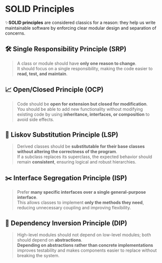 # SOLID Principles

✨**SOLID principles** are considered classics for a reason: they help us write maintainable software by enforcing clear modular design and separation of concerns.

## 🛠️ Single Responsibility Principle (SRP)

> A class or module should have **only one reason to change**.  
> It should focus on a single responsibility, making the code easier to **read, test, and maintain**.

## 📈 Open/Closed Principle (OCP)

> Code should be **open for extension but closed for modification**.  
> You should be able to add new functionality without modifying existing code by using **inheritance, interfaces, or composition** to avoid side effects.

## 🔄 Liskov Substitution Principle (LSP)

> Derived classes should be **substitutable for their base classes without altering the correctness of the program**.  
> If a subclass replaces its superclass, the expected behavior should remain **consistent**, ensuring logical and robust hierarchies.

## ✂️ Interface Segregation Principle (ISP)

> Prefer **many specific interfaces over a single general-purpose interface**.  
> This allows classes to implement **only the methods they need**, reducing unnecessary coupling and improving flexibility.

## 🔌 Dependency Inversion Principle (DIP)

> High-level modules should not depend on low-level modules; both should depend on **abstractions**.  
> **Depending on abstractions rather than concrete implementations** improves testability and makes components easier to replace without breaking the system.
